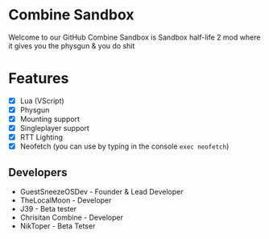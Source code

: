 # Combine Sandbox
Welcome to our GitHub
Combine Sandbox is Sandbox half-life 2 mod where it gives you the physgun & you do shit

# Features
- [X] Lua (VScript)
- [X] Physgun
- [X] Mounting support
- [X] Singleplayer support
- [X] RTT Lighting
- [X] Neofetch (you can use by typing in the console `exec neofetch`)

## Developers
* GuestSneezeOSDev - Founder & Lead Developer
* TheLocalMoon - Developer
* J39 - Beta tester
* Chrisitan Combine - Developer
* NikToper - Beta Tetser
